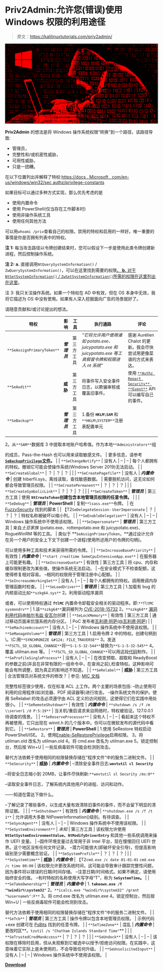 # Priv2Admin:允许您(错误)使用 Windows 权限的利用途径

> 原文：<https://kalilinuxtutorials.com/priv2admin/>

[![Priv2Admin : Exploitation Paths Allowing You To (Mis)Use The Windows Privileges](img/19b76a1b9088a64fc8c5e7fe82096736.png "Priv2Admin : Exploitation Paths Allowing You To (Mis)Use The Windows Privileges")](https://1.bp.blogspot.com/-rVCavuNnZyM/YKLCPpoI-YI/AAAAAAAAJHU/OpLA9bwWkCYikXnGnPdVAUfT6VvzBrX8QCLcBGAsYHQ/s728/win_hack%25281%2529.png)

**Priv2Admin** 的想法是将 Windows 操作系统权限“转换”到一个路径，该路径导致:

*   管理员，
*   完整性和/或机密性威胁，
*   可用性威胁，
*   只是一团糟。

在以下位置列出并解释了特权:[https://docs . Microsoft . com/en-us/windows/win32/sec authz/privilege-constants](https://docs.microsoft.com/en-us/windows/win32/secauthz/privilege-constants)

如果目标可以通过多种方式实现，那么优先考虑的是

*   使用内置命令
*   使用 PowerShell(仅当存在工作脚本时)
*   使用非操作系统工具
*   使用任何其他方法

可以用`whoami /priv`查看自己的权限。禁用的特权和启用的一样好。唯一重要的事情是你是否拥有列表中的特权。

**注 1:** 每当攻击路径以令牌创建结束时，您可以假设下一步是使用此类令牌创建新进程，然后控制操作系统。

**注 2:**
**a.** 直接调用`NtQuerySystemInformation()` / `ZwQuerySystemInformation()`，可以在这里找到需要的权限[。
**b.** 对于`NtSetSystemInformation()` / `ZwSetSystemInformation()`所需的权限在这里列出](https://github.com/gtworek/Priv2Admin/blob/master/NtQuerySystemInformation.md)[在这里](https://github.com/gtworek/Priv2Admin/blob/master/NtSetSystemInformation.md)。

注 3: 我只关注操作系统。如果一个特权在 AD 中有效，但在 OS 本身中无效，我将它描述为 OS 中没有使用。如果有人深入挖掘面向广告的场景就好了。

请随意贡献和/或讨论提出的想法。

| 特权 | 影响 | 工具 | 执行通路 | 评论 |
| --- | --- | --- | --- | --- |
| `**SeAssignPrimaryToken**` | ***管理员*** | 第三方工具 | *“它将允许用户使用诸如 potato.exe、juicypotato.exe 和 juicypotato.exe 等工具假冒令牌和权限进入 nt 系统”* | 感谢 Aurélien Chalot 的更新。我会尽快尝试用更像菜谱的方式来表达。 |
| `**SeAudit**` | **威胁** | 第三方工具 | 将事件写入安全事件日志，以欺骗审核或覆盖旧事件。 | 使用 [`**Authz Report Security** **Event**`](https://docs.microsoft.com/en-us/windows/win32/api/authz/nf-authz-authzreportsecurityevent) API 可以编写自己的事件。 |
| `**SeBackup**` | ***管理员*** | 第三方工具 | 1.备份 **`HKLM\SAM`** 和`**HKLM\SYSTEM**`注册表配置单元
2。从`**SAM**`数据库
3 中提取本地账户哈希值。作为本地`**Administrators**`组

的成员，Pass-the-Hash 也可以用来读取敏感文件。 | 更多信息，请参考 **[`SeBackupPrivilege`文件](https://github.com/gtworek/Priv2Admin/blob/master/SeBackupPrivilege.md)。** |
| `**SeChangeNotify**` | 没有人 | – | – | 每个人都拥有的特权。撤销它可能会使操作系统(Windows Server 2019)无法启动。 |
| `**SeCreateGlobal**` | ？ | ？ | ？ |  |
| `**SeCreatePagefile**` | 没有人 | ***内置命令*** | 创建 hiberfil.sys，离线读取，查找敏感数据。 | 需要脱机访问，这无论如何都会导致管理员权限。 |
| `**SeCreatePermanent**` | ？ | ？ | ？ |  |
| `**SeCreateSymbolicLink**` | ？ | ？ | ？ |  |
| `**SeCreateToken**` | ***管理员*** | 第三方工具 | 使用 **`NtCreateToken`创建包含本地管理员权限的任意令牌。** |  |
| `**SeDebug**` | ***管理员*** | **PowerShell** | 复制`**lsass.exe**`令牌。 | 在 [FuzzySecurity](https://github.com/FuzzySecurity/PowerShell-Suite/blob/master/Conjure-LSASS.ps1) 找到的脚本 |
| 【T2`SeDelegateSession-`
`UserImpersonate` | ？ | ？ | ？ | 特权名称被破坏以缩小列。 |
| `**SeEnableDelegation**` | 没有人 | – | – | Windows 操作系统中不使用该权限。 |
| `**SeImpersonate**` | ***管理员*** | 第三方工具 | 来自*土豆家族* (potato.exe、rottenpotato.exe 和 juicypotato.exe)、RogueWinRM 等的工具。 | 类似于 **`SeAssignPrimaryToken`，**通过设计允许在另一个用户的安全上下文下创建一个进程(使用所述用户的令牌的句柄)。

可以使用多种工具和技术来获得所需的令牌。 |
| `**SeIncreaseBasePriority**` | 有效性 | ***内置命令*** | `**start /realtime SomeCpuIntensiveApp.exe**` | 在服务器上可能更有趣。 |
| `**SeIncreaseQuota**` | 有效性 | 第三方工具 | 将 cpu、内存和缓存限制更改为某些值，使操作系统无法启动。 | –在安全模式下不检查配额，这使得修复相对容易。
–相同的权限用于管理注册中心配额。 |
| `**SeIncreaseWorkingSet**` | 没有人 | – | – | 每个人都拥有的特权。调用微调内存管理函数时检查。 |
| `**SeLoadDriver**` | ***管理员*** | 第三方工具 | 1.加载有 bug 的内核驱动比如`**szkg64.sys**`
2。利用驱动程序漏洞

或者，可以使用特权通过 **`ftlMC`** 内置命令卸载安全相关的驱动程序。即:`**fltMC sysmondrv**` | 1.该`**szkg64**`漏洞被列为 [CVE-2018-15732](https://cve.mitre.org/cgi-bin/cvename.cgi?name=CVE-2018-15732)
2。`**szkg64**` [漏洞利用代码](https://www.greyhathacker.net/?p=1025)由[帕尔韦兹·安瓦尔](https://twitter.com/parvezghh)创建 |
| `**SeLockMemory**` | 有效性 | 第三方工具 | 通过移动页面来饥饿系统内存分区。 | PoC 发布者[瓦利德·阿萨(@瓦利德·阿萨)](https://twitter.com/waleedassar/status/1296689615139676160) |
| `**SeMachineAccount**` | 没有人 | – | – | Windows 操作系统中不使用该权限。 |
| `**SeManageVolume**` | ***管理员*** | 第三方工具 | 1.启用令牌
2 中的特权。创建句柄到\。\C:用`**SYNCHRONIZE &#124; FILE_TRAVERSE**`
3。发送`**FSCTL_SD_GLOBAL_CHANGE**`将`**S-1-5-32-544**`替换为`**S-1-5-32-545**`
4。覆盖 utilman.exe 等。 | `**FSCTL_SD_GLOBAL_CHANGE**`可以用这段[代码](https://github.com/gtworek/PSBits/blob/master/Misc/FSCTL_SD_GLOBAL_CHANGE.c)制作。 |
| `**SeProfileSingleProcess**` | 没有人 | – | – | 在改变预取、超取和 ReadyBoost 的参数之前(并且在非常有限的一组命令中，在查询之前),检查特权。这种影响可能会有所调整，因为真正的影响还不知道。 |
| `**SeRelabel**` | **威胁** | 第三方工具 | 合法管理员对系统文件的修改？ | 参见: [MIC 文档](https://docs.microsoft.com/en-us/windows/win32/secauthz/mandatory-integrity-control)

完整性标签很少使用，仅在标准 ACL 上工作。两个主要的场景包括:
–防止使用可利用的应用程序(如浏览器、PDF 阅读器等)进行攻击。
–操作系统文件的保护。使用 SeRelabel 的攻击必须遵守由 ACL 定义的访问规则，这使得它们在实践中用处很小。 |
| `**SeRemoteShutdown**` | 有效性 | ***内置命令*** | `**shutdown /s /f /m \\server1 /d P:5:19**` | 当关机/重启请求来自网络时，特权被验证。127.0.0.1 待调查的情景。 |
| `**SeReserveProcessor**` | 没有人 | – | – | 看起来这个特权不再被使用，它只出现在 winnt.h 的几个版本中。你可以在微软发布的源代码中看到它。 |
| `**SeRestore**` | ***管理员*** | **PowerShell** | 1.使用 SeRestore 特权启动 PowerShell/ISE。
2。使用[Enable-SeRestorePrivilege](https://github.com/gtworek/PSBits/blob/master/Misc/EnableSeRestorePrivilege.ps1)启用权限。
3。将 utilman.old 改名为 utilman.old
4。将 cmd.exe 改名为 utilman.exe
5。锁定控制台，然后按 Win+U | 一些反病毒软件可能会检测到攻击。

替代方法依赖于使用相同的权限替换存储在“程序文件”中的服务二进制文件。 |
| `**SeSecurity**` | **威胁** | ***内置命令*** | –清除安全事件日志:**`wevtutil cl Security`**

–将安全日志缩小到 20MB，让事件尽快刷新:`**wevtutil sl Security /ms:0**`

–读取安全事件日志，了解系统内其他用户的进程、访问和动作。

——知道在雷达下做什么。

–了解记录了哪些事件，以生成大量有效清除旧事件的事件，而不会留下明显的清除证据。 |  |
| `**SeShutdown**` | 有效性 | ***内置命令*** | `**shutdown.exe /s /f /t 1**` | 允许调用大多数 NtPowerInformation()级别。有待调查。 |
| `**SeSyncAgent**` | 没有人 | – | – | Windows 操作系统中不使用该权限。 |
| `**SeSystemEnvironment**` | *未知* | 第三方工具 | 该权限允许使用 **`NtSetSystemEnvironmentValue`、`NtModifyDriverEntry`** 和其他一些系统调用来操作 UEFI 变量。 | –固件环境变量过去常用于非 Intel 平台，现在慢慢回归 UEFI 世界。这个地区没有任何文件记录。
–潜力可能很大(即破坏安全引导)，但提高影响级别至少需要概念验证。 |
| `**SeSystemProfile**` | ？ | ？ | ？ |  |
| `**SeSystemtime**` | **威胁** | ***内置命令*** | 【T2`cmd.exe /c date 01-01-01`
`cmd.exe /c time 00:00` | 该权限允许更改系统时间，这可能会导致审计跟踪完整性问题，因为事件将以错误的日期/时间存储。
–注意日期/时间格式。如果不确定，请使用始终安全的值。
–有时特权的名称使用大写字母“T”，称为 **`SeSystemTime`。** |
| `**SeTakeOwnership**` | ***管理员*** | ***内置命令*** | 1. **`takeown.exe /f "%windir%\system32"`**
2。`**icalcs.exe "%windir%\system32" /grant "%username%":F**`
3。将 cmd.exe 改名为 utilman.exe
4。锁定控制台，然后按 Win+U | 一些反病毒软件可能会检测到攻击。

替代方法依赖于使用相同的权限替换存储在“程序文件”中的服务二进制文件。 |
| `**SeTcb**` | ***管理员*** | 第三方工具 | 操作令牌以包含本地管理员权限。 | 示例代码+exe 创建可在 [PsBits](https://github.com/gtworek/PSBits/tree/master/VirtualAccounts) 找到的任意令牌。 |
| `**SeTimeZone**` | 混乱 | ***内置命令*** | 更改时区**。`tzutil /s "Chatham Islands Standard Time"`** |  |
| `**SeTrustedCredManAccess**` | ？ | ？ | ？ |  |
| `**SeUndock**` | 没有人 | – | – | 该权限在移除时启用，但从未观察到它被选中以授予/拒绝访问权限。在实践中，这意味着它实际上是未使用的，不会导致任何升级。 |
| `**SeUnsolicitedInput**` | 没有人 | – | – | Windows 操作系统中不使用该权限。 |

[**Download**](https://github.com/gtworek/Priv2Admin)